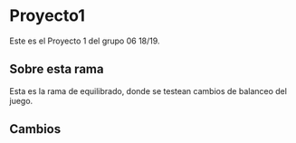 ﻿# Proyecto1

Este es el Proyecto 1 del grupo 06 18/19.

## Sobre esta rama

Esta es la rama de equilibrado, donde se testean cambios de balanceo del juego.

## Cambios